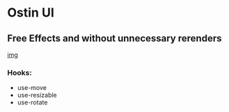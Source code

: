 # Ostin UI
## Free Effects and without unnecessary rerenders
[img]('./template.png')
### Hooks:
- use-move
- use-resizable
- use-rotate

